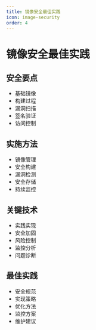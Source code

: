 ```yaml
---
title: 镜像安全最佳实践
icon: image-security
order: 4
---
```


# 镜像安全最佳实践

## 安全要点
- 基础镜像
- 构建过程
- 漏洞扫描
- 签名验证
- 访问控制

## 实施方法
- 镜像管理
- 安全构建
- 漏洞检测
- 安全存储
- 持续监控

## 关键技术
- 实践实现
- 安全加固
- 风险控制
- 监控分析
- 问题诊断

## 最佳实践
- 安全规范
- 实现策略
- 优化方法
- 监控方案
- 维护建议
